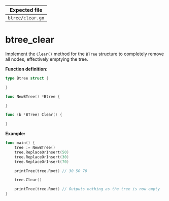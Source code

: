 | Expected file    |
| ---------------- |
| `btree/clear.go` |

# btree_clear

Implement the `Clear()` method for the `BTree` structure to completely remove all nodes, effectively emptying the tree.

**Function definition:**

```go
type Btree struct {

}

func NewBTree() *Btree {

}

func (b *BTree) Clear() {

}
```

**Example:**

```go
func main() {
    tree := NewBTree()
    tree.ReplaceOrInsert(50)
    tree.ReplaceOrInsert(30)
    tree.ReplaceOrInsert(70)

    printTree(tree.Root) // 30 50 70

    tree.Clear()

    printTree(tree.Root) // Outputs nothing as the tree is now empty
}

```
